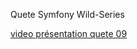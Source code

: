 Quete Symfony Wild-Series

[video présentation quete 09](https://www.loom.com/share/3718876bd62740589a257ef5bc537411)

